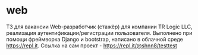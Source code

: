 # web
ТЗ для вакансии Web-разработчик (стажёр) для компании TR Logic LLC, реализация аутентификации/регистрации пользователя. 
Выполнено при помощи фреймворка Django и bootstrap, написано в облачной среде https://repl.it.
Ссылка на сам проект - https://repl.it/@shnn8/testtest

